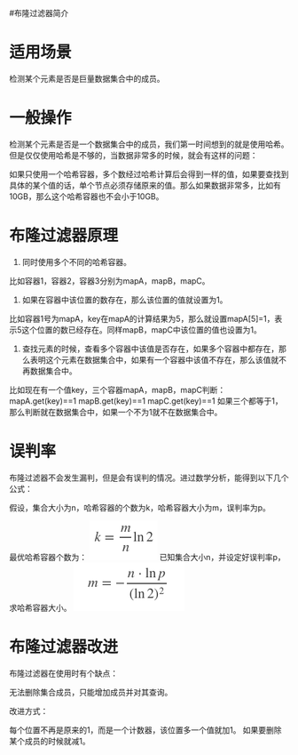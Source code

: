 #布隆过滤器简介
# 适用场景

检测某个元素是否是巨量数据集合中的成员。

# 一般操作

检测某个元素是否是一个数据集合中的成员，我们第一时间想到的就是使用哈希。 但是仅仅使用哈希是不够的，当数据非常多的时候，就会有这样的问题：

>  
 如果只使用一个哈希容器，多个数经过哈希计算后会得到一样的值，如果要查找到具体的某个值的话，单个节点必须存储原来的值。那么如果数据非常多，比如有10GB，那么这个哈希容器也不会小于10GB。 


# 布隆过滤器原理
1. 同时使用多个不同的哈希容器。
>  
 比如容器1，容器2，容器3分别为mapA，mapB，mapC。 

1. 如果在容器中该位置的数存在，那么该位置的值就设置为1。
>  
 比如容器1号为mapA，key在mapA的计算结果为5，那么就设置mapA[5]=1，表示5这个位置的数已经存在。同样mapB，mapC中该位置的值也设置为1。 

1. 查找元素的时候，查看多个容器中该值是否存在，如果多个容器中都存在，那么表明这个元素在数据集合中，如果有一个容器中该值不存在，那么该值就不再数据集合中。
>  
 比如现在有一个值key，三个容器mapA，mapB，mapC判断： mapA.get(key)==1 mapB.get(key)==1 mapC.get(key)==1 如果三个都等于1，那么判断就在数据集合中，如果一个不为1就不在数据集合中。 


# 误判率

布隆过滤器不会发生漏判，但是会有误判的情况。进过数学分析，能得到以下几个公式：

假设，集合大小为n，哈希容器的个数为k，哈希容器大小为m，误判率为p。

最优哈希容器个数为： <img src="https://raw.githubusercontent.com/Double2hao/xujiajia_blog/main/img/3080.png" alt="在这里插入图片描述"> 已知集合大小n，并设定好误判率p，求哈希容器大小。 <img src="https://raw.githubusercontent.com/Double2hao/xujiajia_blog/main/img/3081.png" alt="在这里插入图片描述">

# 布隆过滤器改进

布隆过滤器在使用时有个缺点：

>  
 无法删除集合成员，只能增加成员并对其查询。 


改进方式：

>  
 每个位置不再是原来的1，而是一个计数器，该位置多一个值就加1。 如果要删除某个成员的时候就减1。 
